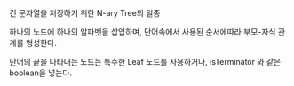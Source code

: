 
긴 문자열을 저장하기 위한
N-ary Tree의 일종

하나의 노드에 하나의 알파벳을 삽입하며,
단어속에서 사용된 순서에따라 부모-자식 관계를 형성한다.

단어의 끝을 나타내는 노드는 특수한 Leaf 노드를 사용하거나,
isTerminator 와 같은 boolean을 넣는다.
